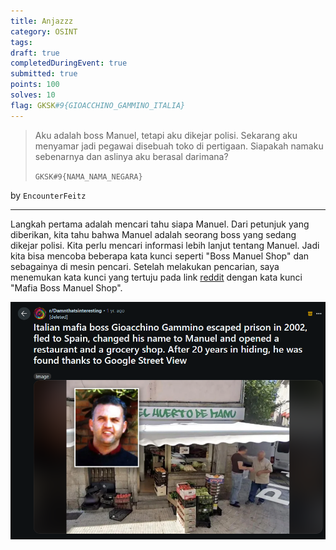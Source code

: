 ```yaml
---
title: Anjazzz
category: OSINT
tags: 
draft: true
completedDuringEvent: true
submitted: true
points: 100
solves: 10
flag: GKSK#9{GIOACCHINO_GAMMINO_ITALIA}
---
```

> Aku adalah boss Manuel, tetapi aku dikejar polisi. Sekarang aku menyamar jadi pegawai disebuah toko di pertigaan. Siapakah namaku sebenarnya dan aslinya aku berasal darimana?
>
> `GKSK#9{NAMA_NAMA_NEGARA}`

by `EncounterFeitz`

---

Langkah pertama adalah mencari tahu siapa Manuel. Dari petunjuk yang diberikan, kita tahu bahwa Manuel adalah seorang boss yang sedang dikejar polisi. Kita perlu mencari informasi lebih lanjut tentang Manuel. Jadi kita bisa mencoba beberapa kata kunci seperti "Boss Manuel Shop" dan sebagainya di mesin pencari. Setelah melakukan pencarian, saya menemukan kata kunci yang tertuju pada link [reddit](https://www.reddit.com/r/Damnthatsinteresting/comments/1byskj3/italian_mafia_boss_gioacchino_gammino_escaped/) dengan kata kunci "Mafia Boss Manuel Shop".

![alt text](image.png)
